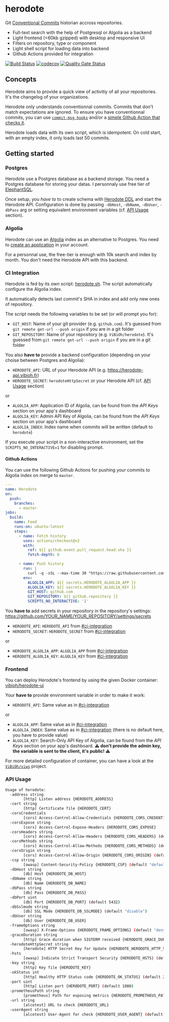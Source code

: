 # herodote

Git [Conventional Commits](https://www.conventionalcommits.org/en/v1.0.0/) historian accross repositories.

- Full-text search with the help of Postgresql or Algolia as a backend
- Light frontend (<60kb gzipped) with desktop and responsive UI
- Filters on repository, type or component
- Light shell script for loading data into backend
- Github Actions provided for integration

[![Build Status](https://travis-ci.com/ViBiOh/herodote.svg?branch=master)](https://travis-ci.com/ViBiOh/herodote)
[![codecov](https://codecov.io/gh/ViBiOh/herodote/branch/master/graph/badge.svg)](https://codecov.io/gh/ViBiOh/herodote)
[![Quality Gate Status](https://sonarcloud.io/api/project_badges/measure?project=ViBiOh_herodote&metric=alert_status)](https://sonarcloud.io/dashboard?id=ViBiOh_herodote)

## Concepts

Herodote aims to provide a quick view of activitiy of all your repositories. It's the changelog of your organizations.

Herodote only understands conventionnal commits. Commits that don't match expectations are ignored. To ensure you have conventionnal commits, you can use [`commit-msg hooks`](https://github.com/ViBiOh/scripts/blob/master/hooks/commit-msg) and/or a [simple Github Action that checks it](.github/workflows/branch_clean.yml).

Herodote loads data with its own script, which is idempotent. On cold start, with an empty index, it only loads last 50 commits.

## Getting started

### Postgres

Herodote use a Postgres database as a backend storage. You need a Postgres database for storing your datas. I personnaly use free tier of [ElephantSQL](https://www.elephantsql.com).

Once setup, you _have to_ to create schema with [Herodote DDL](sql/ddl.sql) and start the Herodote API. Configuration is done by passing `-dbHost`, `-dbName`, `-dbUser`, `-dbPass` arg or setting equivalent environment variables (cf. [API Usage](#api-usage) section).

### Algolia

Herodote can use an [Algolia](https://www.algolia.com) index as an alternative to Postgres. You need to [create an application](https://www.algolia.com/account/applications) in your account.

For a personnal use, the free-tier is enough with 10k search and index by month. You don't need the Herodote API with this backend.

### CI Integration

Herodote is fed by its own script: [herodote.sh](herodote.sh). The script automatically configure the Algolia index.

It automatically detects last commit's SHA in index and add only new ones of repository.

The script needs the following variables to be set (or will prompt you for):

- `GIT_HOST`: Name of your git provider (e.g. `github.com`). It's guessed from `git remote get-url --push origin` if you are in a git folder
- `GIT_REPOSITORY`: Name of your repository (e.g. `ViBiOh/herodote`). It's guessed from `git remote get-url --push origin` if you are in a git folder

You also **have to** provide a backend configuration (depending on your choise between Postgres and Algolia):

- `HERODOTE_API`: URL of your Herodote API (e.g. https://herodote-api.vibioh.fr)
- `HERODOTE_SECRET`: `herodoteHttpSecret` or your Herodote API (cf. [API Usage](#api-usage) section)

or

- `ALGOLIA_APP`: Application ID of Algolia, can be found from the _API Keys_ section on your app's dashboard
- `ALGOLIA_KEY`: Admin API Key of Algolia, can be found from the _API Keys_ section on your app's dashboard
- `ALGOLIA_INDEX`: Index name when commits will be written (default to `herodote`)

If you execute your script in a non-interactive environment, set the `SCRIPTS_NO_INTERACTIVE=1` for disabling prompt.

#### Github Actions

You can use the following Github Actions for pushing your commits to Algolia index on merge to `master`.

```yaml
---
name: Herodote
on:
  push:
    branches:
      - master
jobs:
  build:
    name: Feed
    runs-on: ubuntu-latest
    steps:
      - name: Fetch history
        uses: actions/checkout@v2
        with:
          ref: ${{ github.event.pull_request.head.sha }}
          fetch-depth: 0

      - name: Push history
        run: |
          curl -q -sSL --max-time 30 "https://raw.githubusercontent.com/ViBiOh/herodote/master/herodote.sh" | bash
        env:
          ALGOLIA_APP: ${{ secrets.HERODOTE_ALGOLIA_APP }}
          ALGOLIA_KEY: ${{ secrets.HERODOTE_ALGOLIA_KEY }}
          GIT_HOST: github.com
          GIT_REPOSITORY: ${{ github.repository }}
          SCRIPTS_NO_INTERACTIVE: '1'
```

You **have to** add secrets in your repository in the repository's settings: https://github.com/YOUR_NAME/YOUR_REPOSITORY/settings/secrets

- `HERODOTE_API`: `HERODOTE_API` from [#ci-integration](#ci-integration)
- `HERODOTE_SECRET`: `HERODOTE_SECRET` from [#ci-integration](#ci-integration)

or

- `HERODOTE_ALGOLIA_APP`: `ALGOLIA_APP` from [#ci-integration](#ci-integration)
- `HERODOTE_ALGOLIA_KEY`: `ALGOLIA_KEY` from [#ci-integration](#ci-integration)

### Frontend

You can deploy Herodote's frontend by using the given Docker container: [vibioh/herodote-ui](https://hub.docker.com/r/vibioh/herodote-ui/tags?page=1&name=latest)

Your **have to** provide environment variable in order to make it work:

- `HERODOTE_API`: Same value as in [#ci-integration](#ci-integration)

or

- `ALGOLIA_APP`: Same value as in [#ci-integration](#ci-integration)
- `ALGOLIA_INDEX`: Same value as in [#ci-integration](#ci-integration) (there is no default here, you have to provide value)
- `ALGOLIA_KEY`: Search-Only API Key of Algolia, can be found from the _API Keys_ section on your app's dashboard. **⚠️ don't provide the admin key, the variable is sent to the client, it's public! ⚠️**

For more detailed configuration of container, you can have a look at the [`ViBiOh/viws`](https://github.com/ViBiOh/viws) project.

### API Usage

```bash
Usage of herodote:
  -address string
        [http] Listen address {HERODOTE_ADDRESS}
  -cert string
        [http] Certificate file {HERODOTE_CERT}
  -corsCredentials
        [cors] Access-Control-Allow-Credentials {HERODOTE_CORS_CREDENTIALS}
  -corsExpose string
        [cors] Access-Control-Expose-Headers {HERODOTE_CORS_EXPOSE}
  -corsHeaders string
        [cors] Access-Control-Allow-Headers {HERODOTE_CORS_HEADERS} (default "Content-Type")
  -corsMethods string
        [cors] Access-Control-Allow-Methods {HERODOTE_CORS_METHODS} (default "GET")
  -corsOrigin string
        [cors] Access-Control-Allow-Origin {HERODOTE_CORS_ORIGIN} (default "*")
  -csp string
        [owasp] Content-Security-Policy {HERODOTE_CSP} (default "default-src 'self'; base-uri 'self'")
  -dbHost string
        [db] Host {HERODOTE_DB_HOST}
  -dbName string
        [db] Name {HERODOTE_DB_NAME}
  -dbPass string
        [db] Pass {HERODOTE_DB_PASS}
  -dbPort uint
        [db] Port {HERODOTE_DB_PORT} (default 5432)
  -dbSslmode string
        [db] SSL Mode {HERODOTE_DB_SSLMODE} (default "disable")
  -dbUser string
        [db] User {HERODOTE_DB_USER}
  -frameOptions string
        [owasp] X-Frame-Options {HERODOTE_FRAME_OPTIONS} (default "deny")
  -graceDuration string
        [http] Grace duration when SIGTERM received {HERODOTE_GRACE_DURATION} (default "15s")
  -herodoteHttpSecret string
        [herodote] HTTP Secret Key for Update {HERODOTE_HERODOTE_HTTP_SECRET}
  -hsts
        [owasp] Indicate Strict Transport Security {HERODOTE_HSTS} (default true)
  -key string
        [http] Key file {HERODOTE_KEY}
  -okStatus int
        [http] Healthy HTTP Status code {HERODOTE_OK_STATUS} (default 204)
  -port uint
        [http] Listen port {HERODOTE_PORT} (default 1080)
  -prometheusPath string
        [prometheus] Path for exposing metrics {HERODOTE_PROMETHEUS_PATH} (default "/metrics")
  -url string
        [alcotest] URL to check {HERODOTE_URL}
  -userAgent string
        [alcotest] User-Agent for check {HERODOTE_USER_AGENT} (default "Alcotest")
```
